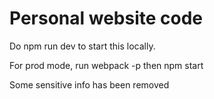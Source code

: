 # Personal website code

Do npm run dev to start this locally.

For prod mode,
run webpack -p
then npm start

Some sensitive info has been removed
